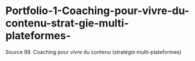 # Portfolio-1-Coaching-pour-vivre-du-contenu-strat-gie-multi-plateformes-
Source 98. Coaching pour vivre du contenu (stratégie multi-plateformes)
